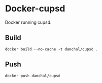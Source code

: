 # Docker-cupsd
Docker running cupsd.

## Build
    docker build --no-cache -t danchal/cupsd .

## Push
    docker push danchal/cupsd
